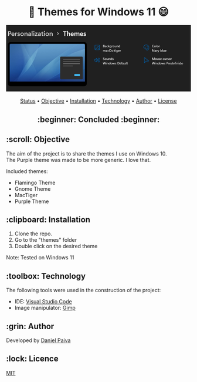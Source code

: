 <h1 align="center"> 🎨 Themes for Windows 11 😄</h1>

<p align="center">
    <img src="./image/image.png">
</p>

<p align="center">
 <a href="#status">Status</a> • 
 <a href="#objetivo">Objective</a> •
 <a href="#instalacao">Installation</a> • 
 <a href="#tecnologias">Technology</a> • 
 <a href="#autor">Author</a> • 
 <a href="#licenca">License</a>
</p>

<h2 align="center" id=status> 
	:beginner: Concluded :beginner:
</h2>

<h2 id=objetivo>:scroll: Objective</h2>
The aim of the project is to share the themes I use on Windows 10.<br>
The Purple theme was made to be more generic. I love that.

Included themes:
- Flamingo Theme
- Gnome Theme
- MacTiger
- Purple Theme

<h2 id=instalacao>:clipboard: Installation</h2>

1. Clone the repo.
2. Go to the "themes" folder
3. Double click on the desired theme

Note: Tested on Windows 11

<h2 id=tecnologias>:toolbox: Technology</h2>

The following tools were used in the construction of the project:

- IDE: <a href="https://code.visualstudio.com/download">Visual Studio Code</a>
- Image manipulator: <a href="https://www.gimp.org/downloads/">Gimp</a>

<h2 id=autor>:grin: Author</h2>

Developed by <a href="https://www.linkedin.com/in/danhpaiva/" target="_blank">Daniel Paiva</a>

<h2 id=licenca>:lock: Licence</h2>
<a href="https://github.com/danhpaiva/windows11-themes/blob/main/LICENSE" target="_blank">MIT</a>
